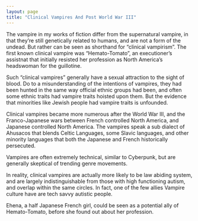 ```yaml
---
layout: page
title: "Clinical Vampires And Post World War III"
---
```

The vampire in my works of fiction differ from the supernatural vampire, in that they’re still genetically related to humans, and are not a form of the undead. But rather can be seen as shorthand for “clinical vampirism”. The first known clinical vampire was “Hemato-Tomato”, an executioner’s assistnat that initially resisted her profession as North America’s headswoman for the guillotine.

Such “clinical vampires” generally have a sexual attraction to the sight of blood. Do to a misunderstanding of the intentions of vampires, they had been hunted in the same way official ethnic groups had been, and often some ethnic traits had vampire traits hoisted upon them. But the evidence that minorities like Jewish people had vampire traits is unfounded.

Clinical vampires became more numerous after the World War III, and the Franco-Japanese wars between French controlled North America, and Japanese controlled North America. The vampires speak a sub dialect of Ahusacos that blends Celtic Languages, some Slavic languages, and other minority languages that both the Japanese and French historically persecuted.

Vampires are often extremely technical, similar to Cyberpunk, but are generally skeptical of trending genre movements.

In reality, clinical vampires are actually more likely to be law abiding system, and are largely indistinguishable from those with high functioning autism, and overlap within the same circles. In fact, one of the few allies Vampire culture have are tech savvy autistic people.

Ehena, a half Japanese French girl, could be seen as a potential ally of Hemato-Tomato, before she found out about her profession.
